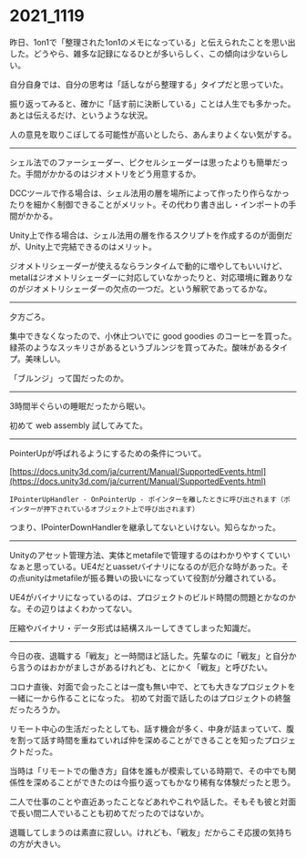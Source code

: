 # 2021_1119

昨日、1on1で「整理された1on1のメモになっている」と伝えられたことを思い出した。どうやら、雑多な記録になるひとが多いらしく、この傾向は少ないらしい。

自分自身では、自分の思考は「話しながら整理する」タイプだと思っていた。

振り返ってみると、確かに「話す前に決断している」ことは人生でも多かった。あとは伝えるだけ、というような状況。

人の意見を取りこぼしてる可能性が高いとしたら、あんまりよくない気がする。

* * *

シェル法でのファーシェーダー、ピクセルシェーダーは思ったよりも簡単だった。手間がかかるのはジオメトリをどう用意するか。

DCCツールで作る場合は、シェル法用の層を場所によって作ったり作らなかったりを細かく制御できることがメリット。その代わり書き出し・インポートの手間がかかる。

Unity上で作る場合は、シェル法用の層を作るスクリプトを作成するのが面倒だが、Unity上で完結できるのはメリット。

ジオメトリシェーダーが使えるならランタイムで動的に増やしてもいいけど、metalはジオメトリシェーダーに対応していなかったりと、対応環境に難ありなのがジオメトリシェーダーの欠点の一つだ。という解釈であってるかな。

* * *

夕方ごろ。

集中できなくなったので、小休止ついでに good goodies のコーヒーを買った。緑茶のようなスッキリさがあるというブルンジを買ってみた。酸味があるタイプ。美味しい。

「ブルンジ」って国だったのか。

* * *

3時間半ぐらいの睡眠だったから眠い。

初めて web assembly 試してみてた。

* * *

PointerUpが呼ばれるようにするための条件について。

[https://docs.unity3d.com/ja/current/Manual/SupportedEvents.html](https://docs.unity3d.com/ja/current/Manual/SupportedEvents.html)

`IPointerUpHandler - OnPointerUp - ポインターを離したときに呼び出されます（ポインターが押下されているオブジェクト上で呼び出されます）`

つまり、IPointerDownHandlerを継承してないといけない。知らなかった。

* * *

Unityのアセット管理方法、実体とmetafileで管理するのはわかりやすくていいなぁと思っている。UE4だとuassetバイナリになるのが厄介な時があった。その点unityはmetafileが振る舞いの扱いになっていて役割が分離されている。

UE4がバイナリになっているのは、プロジェクトのビルド時間の問題とかなのかな。その辺りはよくわかってない。

圧縮やバイナリ・データ形式は結構スルーしてきてしまった知識だ。

* * *

今日の夜、退職する「戦友」と一時間ほど話した。先輩なのに「戦友」と自分から言うのはおかがましさがあるけれども、とにかく「戦友」と呼びたい。

コロナ直後、対面で会ったことは一度も無い中で、とても大きなプロジェクトを一緒に一から作ることになった。 初めて対面で話したのはプロジェクトの終盤だったろうか。

リモート中心の生活だったとしても、話す機会が多く、中身が詰まっていて、腹を割って話す時間を重ねていれば仲を深めることができることを知ったプロジェクトだった。

当時は「リモートでの働き方」自体を誰もが模索している時期で、その中でも関係性を深めることができたのは今振り返ってもかなり稀有な体験だったと思う。

二人で仕事のことや直近あったことなどあれやこれや話した。そもそも彼と対面で長い間二人でいることも初めてだったのではないか。

退職してしまうのは素直に寂しい。けれども、「戦友」だからこそ応援の気持ちの方が大きい。